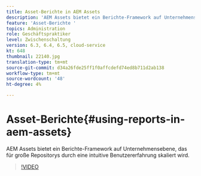 ```yaml
---
title: Asset-Berichte in AEM Assets
description: 'AEM Assets bietet ein Berichte-Framework auf Unternehmensebene, das für große Repositorys durch eine intuitive Benutzererfahrung skaliert wird. '
feature: 'Asset-Berichte '
topics: Administration
role: Geschäftspraktiker
level: Zwischenschaltung
version: 6.3, 6.4, 6.5, cloud-service
kt: 648
thumbnail: 22140.jpg
translation-type: tm+mt
source-git-commit: d34a26fde25ff1f0affcdefd74ed8b711d2ab138
workflow-type: tm+mt
source-wordcount: '48'
ht-degree: 4%

---
```



# Asset-Berichte{#using-reports-in-aem-assets}

AEM Assets bietet ein Berichte-Framework auf Unternehmensebene, das für große Repositorys durch eine intuitive Benutzererfahrung skaliert wird.

>[!VIDEO](https://video.tv.adobe.com/v/22140/?quality=12&learn=on)

